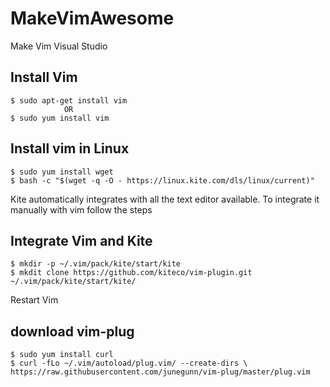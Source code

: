 # MakeVimAwesome
Make Vim Visual Studio
## Install Vim
```
$ sudo apt-get install vim
            OR
$ sudo yum install vim
```

## Install vim in Linux 
```
$ sudo yum install wget
$ bash -c "$(wget -q -O - https://linux.kite.com/dls/linux/current)"
```
Kite automatically integrates with all the text editor available. To integrate it manually with vim follow the steps

## Integrate Vim and Kite
```
$ mkdir -p ~/.vim/pack/kite/start/kite
$ mkdit clone https://github.com/kiteco/vim-plugin.git ~/.vim/pack/kite/start/kite/
```
Restart Vim

## download vim-plug
```
$ sudo yum install curl
$ curl -fLo ~/.vim/autoload/plug.vim/ --create-dirs \ https://raw.githubusercontent.com/junegunn/vim-plug/master/plug.vim
```
